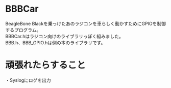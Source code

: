 BBBCar
======

BeagleBone Blackを乗っけたあのラジコンを車らしく動かすためにGPIOを制御するプログラム。  
BBBCar.hはラジコン向けのライブラリっぽく組みました。  
BBB.h、BBB_GPIO.hは例の本のライブラリです。


頑張れたらすること
======
・Syslogにログを出力
